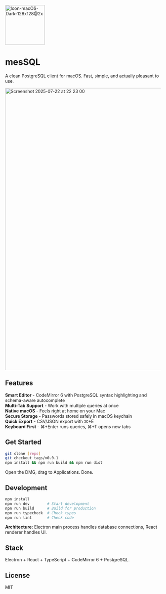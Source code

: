 <img width="128" height="128" alt="Icon-macOS-Dark-128x128@2x" src="https://github.com/user-attachments/assets/8ad56c15-b98f-4d87-b68a-cd02286320e0" />

# mesSQL

A clean PostgreSQL client for macOS. Fast, simple, and actually pleasant to use.

<img width="1383" height="912" alt="Screenshot 2025-07-22 at 22 23 00" src="https://github.com/user-attachments/assets/884f6263-fc38-4a7a-9e00-aec9a8ab1b05" />

## Features

**Smart Editor** - CodeMirror 6 with PostgreSQL syntax highlighting and schema-aware autocomplete  
**Multi-Tab Support** - Work with multiple queries at once  
**Native macOS** - Feels right at home on your Mac  
**Secure Storage** - Passwords stored safely in macOS keychain  
**Quick Export** - CSV/JSON export with ⌘+E  
**Keyboard First** - ⌘+Enter runs queries, ⌘+T opens new tabs

## Get Started

```bash
git clone [repo]
git checkout tags/v0.0.1
npm install && npm run build && npm run dist
```

Open the DMG, drag to Applications. Done.

## Development

```bash
npm install
npm run dev        # Start development
npm run build      # Build for production
npm run typecheck  # Check types
npm run lint       # Check code
```

**Architecture**: Electron main process handles database connections, React renderer handles UI.

## Stack

Electron + React + TypeScript + CodeMirror 6 + PostgreSQL.

## License

MIT
